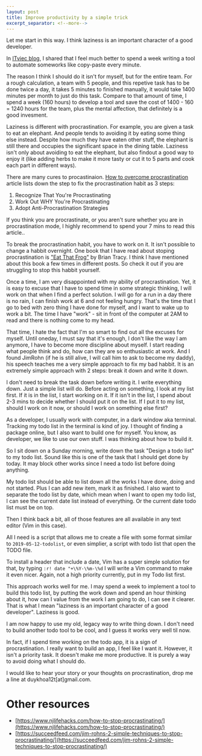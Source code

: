```yaml
---
layout: post
title: Improve productivity by a simple trick
excerpt_separator: <!--more-->
---
```


Let me start in this way. I think laziness is an important character of a good developer.

In [ITviec blog](https://itviec.com/blog/luoi-to-ra-ngu-ngoc-la-ban-nang-cua-developer-gioi-2/), I shared that I feel
much better to spend a week writing a tool to automate someworks like copy-paste every minute.

<!--more-->

The reason I think I should do it isn't for myself, but for the entire team. For a rough calculation, a team with 5
people, and this repetive task has to be done twice a day, it takes 5 minutes to finished manually, it would take 1400
minutes per month to just do this task. Compare to that amount of time, I spend a week (160 hours) to develop a tool
and save the cost of 1400 - 160 = 1240 hours for the team, plus the mental affection, that definitely is a good
invesment.

Laziness is different with procrastination. For example, you are given a task to eat an elephant.
And people tends to avoiding it by eating some thing else instead. Despite how much they have eaten other stuff, the
elephant is still there and occupies the significant space in the dining table. Laziness isn't only about avoiding to
eat the elephant, but also findout a good way to enjoy it (like adding herbs to make it more tasty or cut it to 5 parts
and cook each part in different ways).

There are many cures to procastinaion. [How to overcome procrastination](https://www.mindtools.com/pages/article/newHTE_96.htm)
article lists down the step to fix the procrastination habit as 3 steps:

1.  Recognize That You're Procrastinating
1.  Work Out WHY You're Procrastinating
1.  Adopt Anti-Procrastination Strategies

If you think you are procrastinate, or you aren't sure whether you are in procrastination mode, I highly recommend to
spend your 7 mins to read this article..

To break the procrastination habit, you have to work on it. It isn't possible to change a habbit overnight.
One book that I have read about stoping procrastination is ["Eat That Frog"](https://g.co/kgs/iAJzTS) by Brian Tracy.
I think I have mentioned about this book a few times in different posts. So check it out if you are struggling to stop
this habbit yourself.

Once a time, I am very disappointed with my ability of procrastination. Yet, it is easy to excuse that I have to spend
time in some strategic thinking, I will work on that when I find a perfect solution. I will go for a run in a day there
is no rain, I can finish work at 6 and not feeling hungry. That's the time that I go to bed with zero thing I have done
for myself, and I want to wake up to work a bit. The time I have "work" - sit in front of the computer at 2AM to read
and there is nothing come to my head.

That time, I hate the fact that I'm so smart to find out all the excuses for myself.
Until oneday, I must say that it's enough, I don't like the way I am anymore, I have to become more discipline about
myself. I start reading what people think and do, how can they are so enthusiastic at work. And I found JimRohn (if he
is still alive, I will call him to ask to become my daddy), his speech teaches me a very simple approach to fix my bad
habbit. It is an extremely simple approach with 2 steps: break it down and write it down.

I don't need to break the task down before writing it. I write everything down.
Just a simple list will do. Before acting on something, I look at my list first. If it is in the list, I start working
on it. If it isn't in the list, I spend about 2-3 mins to decide whether I should put it on the list. If I put it to my
list, should I work on it now, or should I work on something else first?

As a developer, I usually work with computer, in a dark window aka terminal. Tracking my todo list in the terminal is
kind of joy. I thought of finding a package online, but I also want to build one for myself. You know, as developer, we
like to use our own stuff. I was thinking about how to build it.

So I sit down on a Sunday morning, write down the task "Design a todo list" to my todo list. Sound like this is one of
the task that I should get done by today. It may block other works since I need a todo list before doing anything.

My todo list should be able to list down all the works I have done, doing and not started. Plus I can add new item, mark
it as finished. I also want to separate the todo list by date, which mean when I want to open my todo list, I can see
the current date list instead of everything. Or the current date todo list must be on top.

Then I think back a bit, all of those features are all available in any text editor (Vim in this case).

All I need is a script that allows me to create a file with some format similar to `2019-05-12-todolist`,
or even simplier, a script with todo list that open the TODO file.

To install a header that include a date, Vim has a super simple solution for that, by typing `:r! date "+\%Y-\%m-\%d`
I will write a Vim command to make it even nicer. Again, not a high priority currently, put in my Todo list first.

This approach works well for me. I may spend a week to implement a tool to build this todo list, by putting the work
down and spend an hour thinking about it, how can I value from the work I am going to do, I can see it clearer.
That is what I mean "laziness is an important character of a good developer". Laziness is good.

I am now happy to use my old, legacy way to write thing down. I don't need to build another todo tool to be cool, and I
guess it works very well til now.

In fact, if I spend time working on the todo app, it is a sign of procrastination. I really want to build an app, I feel
like I want it. However, it isn't a priority task. It doesn't make me more productive. It is purely a way to avoid doing
what I should do.

I would like to hear your story or your thoughts on procrastination, drop me a line at duykhoa12t[at]gmail.com.

# Other resources

- [https://www.njlifehacks.com/how-to-stop-procrastinating/](https://www.njlifehacks.com/how-to-stop-procrastinating/)
- [https://succeedfeed.com/jim-rohns-2-simple-techniques-to-stop-procrastinating/](https://succeedfeed.com/jim-rohns-2-simple-techniques-to-stop-procrastinating/)
